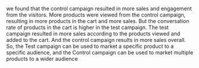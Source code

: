 we found that the control campaign resulted in more sales and engagement from the visitors. More products were viewed from the control campaign, resulting in more products in the cart and more sales. But the conversation rate of products in the cart is higher in the test campaign. The test campaign resulted in more sales according to the products viewed and added to the cart. And the control campaign results in more sales overall. So, the Test campaign can be used to market a specific product to a specific audience, and the Control campaign can be used to market multiple products to a wider audience
